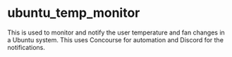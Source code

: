 # ubuntu_temp_monitor
This is used to monitor and notify the user temperature and fan changes in a Ubuntu system.
This uses Concourse for automation and Discord for the notifications.
